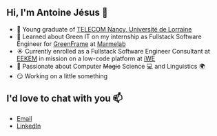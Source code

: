 ## Hi, I'm Antoine Jésus 👋

- 📙 Young graduate of [TELECOM Nancy, Université de Lorraine](https://telecomnancy.univ-lorraine.fr/en)
- 🌱 Learned about Green IT on my internship as Fullstack Software Engineer for [GreenFrame](https://greenframe.io/) at [Marmelab](https://marmelab.com/en/)
- ☀️ Currently enrolled as a Fullstack Software Engineer Consultant at [EEKEM](https://eekem.fr/) in mission on a low-code platform at [iWE](https://iwecloud.com/)
- 💞️ Passionate about Computer ~~Magic~~ Science 💻 and Linguistics 🌍
- 😏 Working on a little something

## I'd love to chat with you 📫

- [Email](mailto:antoine.jesus@telecomnancy.net)
- [LinkedIn](https://www.linkedin.com/in/antoine-jesus/)
